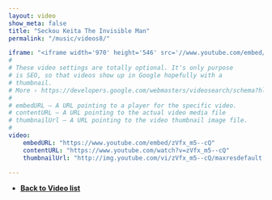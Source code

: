 ```yaml
---
layout: video
show_meta: false
title: "Seckou Keita The Invisible Man"
permalink: "/music/videos8/"

iframe: "<iframe width='970' height='546' src='//www.youtube.com/embed/zVfx_m5--cQ' frameborder='0' allowfullscreen></iframe>"
#
# These video settings are totally optional. It's only purpose
# is SEO, so that videos show up in Google hopefully with a 
# thumbnail.
# More › https://developers.google.com/webmasters/videosearch/schema?hl=en&rd=1
#
# embedURL – A URL pointing to a player for the specific video.
# contentURL – A URL pointing to the actual video media file
# thumbnailUrl – A URL pointing to the video thumbnail image file.
#
video:
    embedURL: "https://www.youtube.com/embed/zVfx_m5--cQ"
    contentURL: "https://www.youtube.com/watch?v=zVfx_m5--cQ"
    thumbnailUrl: "http://img.youtube.com/vi/zVfx_m5--cQ/maxresdefault.jpg"
    
---
```

- **<a href="{{ site.url }}{{ site.baseurl }}/music/videos/"> Back to Video list</a>**
